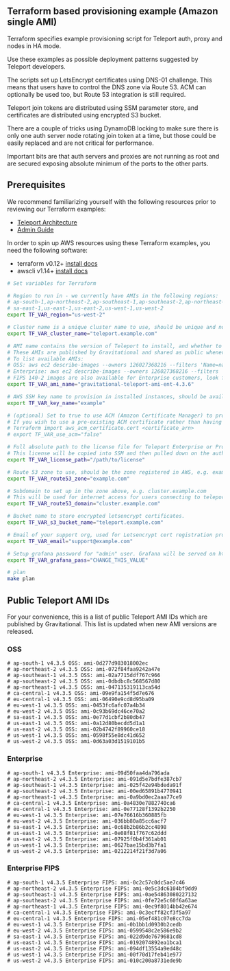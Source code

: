 ## Terraform based provisioning example (Amazon single AMI)

Terraform specifies example provisioning script for Teleport auth, proxy and nodes in HA mode.

Use these examples as possible deployment patterns suggested by Teleport developers.

The scripts set up LetsEncrypt certificates using DNS-01 challenge. This means that users have to control the DNS zone
via Route 53. ACM can optionally be used too, but Route 53 integration is still required. 

Teleport join tokens are distributed using SSM parameter store, and certificates are distributed using encrypted S3
bucket.

There are a couple of tricks using DynamoDB locking to make sure there is only one auth server node rotating join token
at a time, but those could be easily replaced and are not critical for performance.

Important bits are that auth servers and proxies are not running as root and are secured exposing absolute minimum of
the ports to the other parts.

## Prerequisites

We recommend familiarizing yourself with the following resources prior to reviewing our Terraform examples:

- [Teleport Architecture](https://gravitational.com/teleport/docs/architecture/teleport_architecture_overview/)
- [Admin Guide](https://gravitational.com/teleport/docs/admin-guide/)

In order to spin up AWS resources using these Terraform examples, you need the following software:

- terraform v0.12+ [install docs](https://learn.hashicorp.com/terraform/getting-started/install.html)
- awscli v1.14+ [install docs](https://docs.aws.amazon.com/cli/latest/userguide/cli-chap-install.html)


```bash
# Set variables for Terraform

# Region to run in - we currently have AMIs in the following regions:
# ap-south-1,ap-northeast-2,ap-southeast-1,ap-southeast-2,ap-northeast-1,ca-central-1,eu-central-1,eu-west-1,eu-west-2
# sa-east-1,us-east-1,us-east-2,us-west-1,us-west-2
export TF_VAR_region="us-west-2"

# Cluster name is a unique cluster name to use, should be unique and not contain spaces or other special characters
export TF_VAR_cluster_name="teleport.example.com"

# AMI name contains the version of Teleport to install, and whether to use OSS or Enterprise version
# These AMIs are published by Gravitational and shared as public whenever a new version of Teleport is released
# To list available AMIs:
# OSS: aws ec2 describe-images --owners 126027368216 --filters 'Name=name,Values=gravitational-teleport-ami-oss*'
# Enterprise: aws ec2 describe-images --owners 126027368216 --filters 'Name=name,Values=gravitational-teleport-ami-ent*'
# FIPS 140-2 images are also available for Enterprise customers, look for '-fips' on the end of the AMI's name
export TF_VAR_ami_name="gravitational-teleport-ami-ent-4.3.6"

# AWS SSH key name to provision in installed instances, should be available in the region
export TF_VAR_key_name="example"

# (optional) Set to true to use ACM (Amazon Certificate Manager) to provision certificates rather than LetsEncrypt
# If you wish to use a pre-existing ACM certificate rather than having Terraform generate one for you, you can import it:
# Terraform import aws_acm_certificate.cert <certificate_arn>
# export TF_VAR_use_acm="false"

# Full absolute path to the license file for Teleport Enterprise or Pro.
# This license will be copied into SSM and then pulled down on the auth nodes to enable Enterprise/Pro functionality
export TF_VAR_license_path="/path/to/license"

# Route 53 zone to use, should be the zone registered in AWS, e.g. example.com
export TF_VAR_route53_zone="example.com"

# Subdomain to set up in the zone above, e.g. cluster.example.com
# This will be used for internet access for users connecting to teleport proxy
export TF_VAR_route53_domain="cluster.example.com"

# Bucket name to store encrypted letsencrypt certificates.
export TF_VAR_s3_bucket_name="teleport.example.com"

# Email of your support org, used for Letsencrypt cert registration process.
export TF_VAR_email="support@example.com"

# Setup grafana password for "admin" user. Grafana will be served on https://cluster.example.com:8443 after install
export TF_VAR_grafana_pass="CHANGE_THIS_VALUE"

# plan
make plan
```

## Public Teleport AMI IDs

For your convenience, this is a list of public Teleport AMI IDs which are published by Gravitational. This list
is updated when new AMI versions are released.

### OSS

```
# ap-south-1 v4.3.5 OSS: ami-0d277d983018002ec
# ap-northeast-2 v4.3.5 OSS: ami-072f84faa9242a47e
# ap-southeast-1 v4.3.5 OSS: ami-02a7715ddf767c966
# ap-southeast-2 v4.3.5 OSS: ami-0dbdbc8c568567d80
# ap-northeast-1 v4.3.5 OSS: ami-047135319113ca54d
# ca-central-1 v4.3.5 OSS: ami-09e9fa154f5d7e676
# eu-central-1 v4.3.5 OSS: ami-06490e9cd8d95ba09
# eu-west-1 v4.3.5 OSS: ami-0453fc6afc07a4b34
# eu-west-2 v4.3.5 OSS: ami-0c93b69dc46ce70a2
# sa-east-1 v4.3.5 OSS: ami-0e77d1cbf2b80db47
# us-east-1 v4.3.5 OSS: ami-0a12d80becdd5d1a1
# us-east-2 v4.3.5 OSS: ami-02b4742f89960ce18
# us-west-1 v4.3.5 OSS: ami-0598f55e8dc41d652
# us-west-2 v4.3.5 OSS: ami-0d63a03d1519101b5
```

### Enterprise

```
# ap-south-1 v4.3.5 Enterprise: ami-09d50faa4da796ada
# ap-northeast-2 v4.3.5 Enterprise: ami-091d5e7bdfe387cb7
# ap-southeast-1 v4.3.5 Enterprise: ami-025f42e94bdeda91f
# ap-southeast-2 v4.3.5 Enterprise: ami-00ed65891b4770941
# ap-northeast-1 v4.3.5 Enterprise: ami-0a9bd0ec2aaa77ce9
# ca-central-1 v4.3.5 Enterprise: ami-0a4830e7882740ca6
# eu-central-1 v4.3.5 Enterprise: ami-0e77128f1392b2250
# eu-west-1 v4.3.5 Enterprise: ami-07e76616b360885fb
# eu-west-2 v4.3.5 Enterprise: ami-036bb80a85cc6acf7
# sa-east-1 v4.3.5 Enterprise: ami-0c68b2b86b2cc4898
# us-east-1 v4.3.5 Enterprise: ami-0e08f81f767c62ddd
# us-east-2 v4.3.5 Enterprise: ami-07925f0b4f361ab01
# us-west-1 v4.3.5 Enterprise: ami-0627bae15bd3b7fa1
# us-west-2 v4.3.5 Enterprise: ami-0212214f21f3d7a06
```

### Enterprise FIPS

```
# ap-south-1 v4.3.5 Enterprise FIPS: ami-0c2c57c0dc5ae7c46
# ap-northeast-2 v4.3.5 Enterprise FIPS: ami-0e5c3dc6104bf9dd9
# ap-southeast-1 v4.3.5 Enterprise FIPS: ami-0ae54863080227132
# ap-southeast-2 v4.3.5 Enterprise FIPS: ami-0fe72e5c60f6a63ae
# ap-northeast-1 v4.3.5 Enterprise FIPS: ami-0ec9f8014bb42e674
# ca-central-1 v4.3.5 Enterprise FIPS: ami-0c3ecff82cf3f5a97
# eu-central-1 v4.3.5 Enterprise FIPS: ami-05ef481c07e8cc7da
# eu-west-1 v4.3.5 Enterprise FIPS: ami-0b1bb1d0930b2cedb
# eu-west-2 v4.3.5 Enterprise FIPS: ami-0599548c2e586e9b2
# sa-east-1 v4.3.5 Enterprise FIPS: ami-022d9de7679681cd8
# us-east-1 v4.3.5 Enterprise FIPS: ami-0192074892ea1bca1
# us-east-2 v4.3.5 Enterprise FIPS: ami-094df13554a9ed48c
# us-west-1 v4.3.5 Enterprise FIPS: ami-00f70d17feb41e977
# us-west-2 v4.3.5 Enterprise FIPS: ami-010c200a8731ede9b
```
